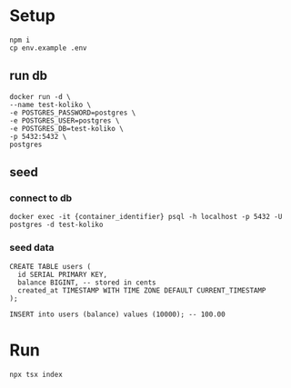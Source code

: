 # Setup

```
npm i
cp env.example .env
```

## run db

```
docker run -d \
--name test-koliko \
-e POSTGRES_PASSWORD=postgres \
-e POSTGRES_USER=postgres \
-e POSTGRES_DB=test-koliko \
-p 5432:5432 \
postgres
```

## seed

### connect to db

```
docker exec -it {container_identifier} psql -h localhost -p 5432 -U postgres -d test-koliko
```

### seed data
```
CREATE TABLE users (
  id SERIAL PRIMARY KEY,
  balance BIGINT, -- stored in cents
  created_at TIMESTAMP WITH TIME ZONE DEFAULT CURRENT_TIMESTAMP
);

INSERT into users (balance) values (10000); -- 100.00
```

# Run

```
npx tsx index
```